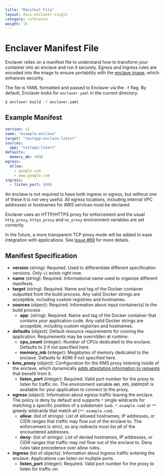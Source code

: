 ```yaml
---
title: "Manifest File"
layout: docs-enclaver-single
category: reference
weight: 15
---
```


# Enclaver Manifest File

Enclaver relies on a manifest file to understand how to transform your container into an enclave and run it securely. Egress and Ingress rules are encoded into the image to ensure portability with the [enclave image][format], which enhances security.

The file is YAML formatted and passed to Enclaver via the `-f` flag. By default, Enclaver looks for `enclaver.yaml` in the current directory.

```sh
$ enclaver build -f enclaver.yaml
```

## Example Manifest

```yaml
version: v1
name: "example-enclave"
target: "testapp:enclave-latest"
sources:
  app: "testapp:latest"
defaults:
  memory_mb: 4096
egress:
  allow:
    - google.com
    - www.google.com
ingress:
  - listen_port: 8080
```

An enclave is not required to have both ingress or egress, but without one of these it is not very useful. All egress locations, including internal VPC addresses or hostnames for AWS services must be declared.

Enclaver uses an HTTP/HTTPS proxy for enforcement and the usual `http_proxy`, `https_proxy` and `no_proxy` environment variables are set correctly.

In the future, a more transparent TCP proxy mode will be added to ease integration with applications. See [Issue #69](https://github.com/edgebitio/enclaver/issues/69) for more details.

## Manifest Specification

- **version** (string): Required. Used to differentiate different specification versions. Only `v1` exists right now.
- **name** (string): Required. Informational name used to organize different manifests.
- **target** (string): Required. Name and tag of the Docker container outputted from the build process. Any valid Docker strings are acceptible, including custom registries and hostnames.
- **sources** (object): Required. Information about input container(s) to the build process
  - **app**: (string): Required. Name and tag of the Docker container that contains your application code. Any valid Docker strings are acceptible, including custom registries and hostnames.
- **defaults** (object): Default resource requirements for running the application. Requirements may be overridden at runtime.
  - **cpu_count** (integer): Number of CPUs dedicated to the enclave. Defaults to 2 if not specified here.
  - **memory_mb** (integer): Megabytes of memory dedicated to the enclave. Defaults to 4096 if not specified here.
- **kms_proxy** (object): Configuration for the KMS proxy listening inside of the enclave, which dynamically [adds attestation information to requests][kms] that benefit from it.
  - **listen_port** (integer): Required. Valid port number for the proxy to listen for traffic on. The environment variable `AWS_KMS_ENDPOINT` is available for your application to connect to the proxy.
- **egress** (object): Information about egress traffic leaving the enclave. The policy is deny by default and supports `*` single wildcards for matching a specific position of a subdomain (`web.*.example.com`) or `**` greedy wildcards that match all (`**.example.com`).
  - **allow**: (list of strings): List of allowed hostnames, IP addresses, or CIDR ranges that traffic may flow out of the enclave to. The enforcement is strict, so any redirects must list _all_ of the encountered addresses.
  - **deny**: (list of strings): List of denied hostnames, IP addresses, or CIDR ranges that traffic may _not_ flow out of the enclave to. Deny rules take precedence over allow rules.
- **ingress** (list of objects): Information about ingress traffic entering the enclave. Applications can listen on multiple ports.
  - **listen_port** (integer): Required. Valid port number for the proxy to listen for traffic on.

[format]: architecture.md#enclaver-image-format
[kms]: architecture.md#inner-proxy
